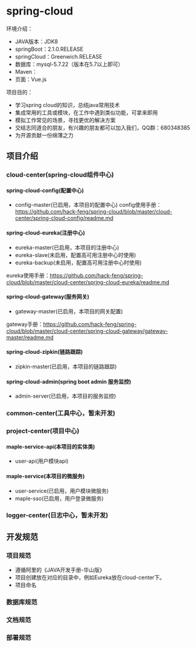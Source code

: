 # spring-cloud
环境介绍：
* JAVA版本：JDK8
* springBoot：2.1.0.RELEASE
* springCloud：Greenwich.RELEASE
* 数据库：mysql-5.7.22（版本在5.7以上即可）
* Maven：
* 页面：Vue.js

项目目的：
* 学习spring cloud的知识，总结java常用技术
* 集成常用的工具或模块，在工作中遇到类似功能，可拿来即用
* 模拟工作常见的场景，寻找更优的解决方案
* 交结志同道合的朋友，有兴趣的朋友都可以加入我们，QQ群：680348385
* 为开源贡献一份绵薄之力


## 项目介绍
### cloud-center(spring-cloud组件中心)
#### spring-cloud-config(配置中心)
* config-master(已启用，本项目的配置中心)
config使用手册：https://github.com/hack-feng/spring-cloud/blob/master/cloud-center/spring-cloud-config/readme.md

#### spring-cloud-eureka(注册中心)
* eureka-master(已启用，本项目的注册中心)
* eureka-slave(未启用，配置高可用注册中心时使用)
* eureka-backup(未启用，配置高可用注册中心时使用)

eureka使用手册：https://github.com/hack-feng/spring-cloud/blob/master/cloud-center/spring-cloud-eureka/readme.md

#### spring-cloud-gateway(服务网关)
* gateway-master(已启用，本项目的网关配置)

gateway手册：https://github.com/hack-feng/spring-cloud/blob/master/cloud-center/spring-cloud-gateway/gateway-master/readme.md

#### spring-cloud-zipkin(链路跟踪)
* zipkin-master(已启用，本项目的链路跟踪)

#### spring-cloud-admin(spring boot admin 服务监控)
* admin-server(已启用，本项目的服务监控)
  
### common-center(工具中心，暂未开发)
  
### project-center(项目中心)
#### maple-service-api(本项目的实体类)
* user-api(用户模块api)
#### maple-service(本项目的微服务)
* user-service(已启用，用户模块微服务)
* maple-sso(已启用，用户登录微服务)

### logger-center(日志中心，暂未开发)


## 开发规范

### 项目规范
 * 遵循阿里的《JAVA开发手册-华山版》
 * 项目创建放在对应的目录中，例如Eureka放在cloud-center下。
 * 项目命名
### 数据库规范

### 文档规范

### 部署规范